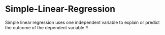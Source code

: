 # Simple-Linear-Regression
Simple linear regression uses one independent variable to explain or predict the outcome of the dependent variable Y
